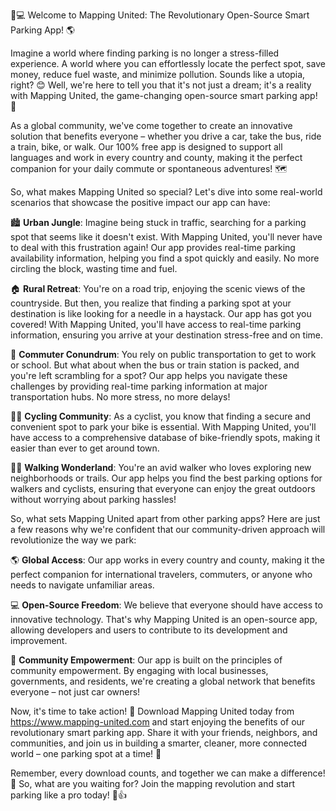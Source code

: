 🚗💻 Welcome to Mapping United: The Revolutionary Open-Source Smart Parking App! 🌎

Imagine a world where finding parking is no longer a stress-filled experience. A world where you can effortlessly locate the perfect spot, save money, reduce fuel waste, and minimize pollution. Sounds like a utopia, right? 😊 Well, we're here to tell you that it's not just a dream; it's a reality with Mapping United, the game-changing open-source smart parking app! 🚀

As a global community, we've come together to create an innovative solution that benefits everyone – whether you drive a car, take the bus, ride a train, bike, or walk. Our 100% free app is designed to support all languages and work in every country and county, making it the perfect companion for your daily commute or spontaneous adventures! 🗺️

So, what makes Mapping United so special? Let's dive into some real-world scenarios that showcase the positive impact our app can have:

🏙️ **Urban Jungle**: Imagine being stuck in traffic, searching for a parking spot that seems like it doesn't exist. With Mapping United, you'll never have to deal with this frustration again! Our app provides real-time parking availability information, helping you find a spot quickly and easily. No more circling the block, wasting time and fuel.

🏠 **Rural Retreat**: You're on a road trip, enjoying the scenic views of the countryside. But then, you realize that finding a parking spot at your destination is like looking for a needle in a haystack. Our app has got you covered! With Mapping United, you'll have access to real-time parking information, ensuring you arrive at your destination stress-free and on time.

🚌 **Commuter Conundrum**: You rely on public transportation to get to work or school. But what about when the bus or train station is packed, and you're left scrambling for a spot? Our app helps you navigate these challenges by providing real-time parking information at major transportation hubs. No more stress, no more delays!

🚴‍♀️ **Cycling Community**: As a cyclist, you know that finding a secure and convenient spot to park your bike is essential. With Mapping United, you'll have access to a comprehensive database of bike-friendly spots, making it easier than ever to get around town.

🏃‍♂️ **Walking Wonderland**: You're an avid walker who loves exploring new neighborhoods or trails. Our app helps you find the best parking options for walkers and cyclists, ensuring that everyone can enjoy the great outdoors without worrying about parking hassles!

So, what sets Mapping United apart from other parking apps? Here are just a few reasons why we're confident that our community-driven approach will revolutionize the way we park:

🌎 **Global Access**: Our app works in every country and county, making it the perfect companion for international travelers, commuters, or anyone who needs to navigate unfamiliar areas.

💻 **Open-Source Freedom**: We believe that everyone should have access to innovative technology. That's why Mapping United is an open-source app, allowing developers and users to contribute to its development and improvement.

👥 **Community Empowerment**: Our app is built on the principles of community empowerment. By engaging with local businesses, governments, and residents, we're creating a global network that benefits everyone – not just car owners!

Now, it's time to take action! 🎉 Download Mapping United today from https://www.mapping-united.com and start enjoying the benefits of our revolutionary smart parking app. Share it with your friends, neighbors, and communities, and join us in building a smarter, cleaner, more connected world – one parking spot at a time! 🌟

Remember, every download counts, and together we can make a difference! 💪 So, what are you waiting for? Join the mapping revolution and start parking like a pro today! 🚗👍